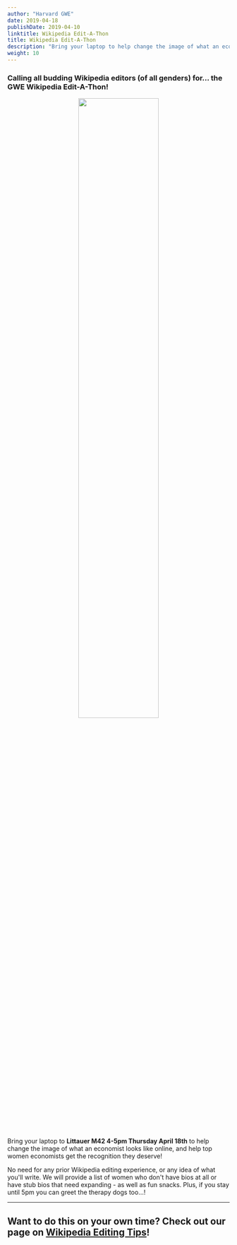 ```yaml
---
author: "Harvard GWE"
date: 2019-04-18
publishDate: 2019-04-10
linktitle: Wikipedia Edit-A-Thon
title: Wikipedia Edit-A-Thon
description: "Bring your laptop to help change the image of what an economist looks like online. This event will take place on Thursday, April 18th from 4:00-5:00pm in M42."
weight: 10
---
```


### Calling all budding Wikipedia editors (of all genders) for... **the GWE Wikipedia Edit-A-Thon!**

<center>
<img src="/posts/wikipedia_edit_a_thon_files/wiki_edits.jpg" alt="" width="60%"/>
</center>

Bring your laptop to **Littauer M42 4-5pm Thursday April 18th** to help change the image of what an economist looks like online, and help top women economists get the recognition they deserve! 

No need for any prior Wikipedia editing experience, or any idea of what you'll write. We will provide a list of women who don't have bios at all or have stub bios that need expanding - as well as fun snacks. Plus, if you stay until 5pm you can greet the therapy dogs too...!

---

## Want to do this on your own time? Check out our page on [Wikipedia Editing Tips](/posts/wikipedia_tips/)!